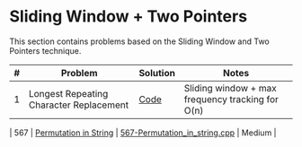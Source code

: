 #  Sliding Window + Two Pointers

This section contains problems based on the Sliding Window and Two Pointers technique.

| #  | Problem                                           | Solution | Notes                                      |
|----|--------------------------------------------------|----------|--------------------------------------------|
| 1  | Longest Repeating Character Replacement          | [Code](./Longest_repeating_character_replacement.cpp) | Sliding window + max frequency tracking for O(n) |


| 567 | [Permutation in String](https://leetcode.com/problems/permutation-in-string/) | [567-Permutation_in_string.cpp](567-Permutation_in_string.cpp) | Medium |

